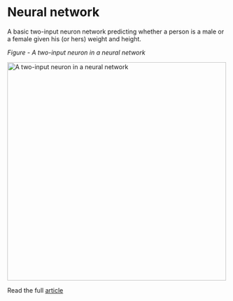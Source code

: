 # Neural network
A basic two-input neuron network predicting 
whether a person is a male or a female given 
his (or hers) weight and height.


*Figure - A two-input neuron in a neural network*

<img alt="A two-input neuron in a neural network" src="/Users/maximdemidkin/Downloads/neuron.drawio-100936576-large.webp" title="Neural Network" width="500"/>

Read the full [article](https://www.infoworld.com/article/3685569/how-to-build-a-neural-network-in-java.html#tk.rss_java)
